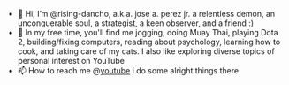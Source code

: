 - 👋 Hi, I’m @rising-dancho, a.k.a. jose a. perez jr. a relentless demon, an unconquerable soul, a strategist, a keen observer, and a friend  :)
- 👀 In my free time, you'll find me jogging, doing Muay Thai, playing Dota 2, building/fixing computers, reading about psychology, learning how to cook, and taking care of my cats. I also like exploring diverse topics of personal interest on YouTube
- 📫 How to reach me @[youtube](https://www.youtube.com/c/adfinemrising) i do some alright things there
